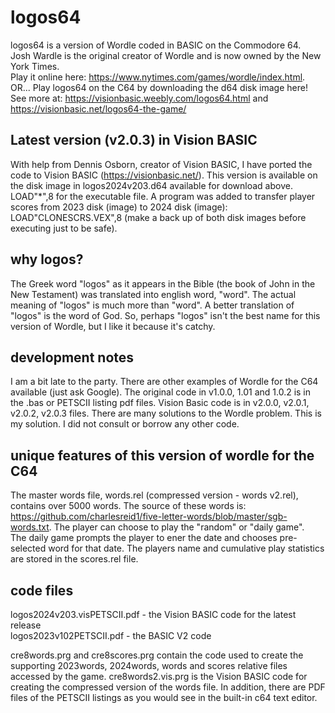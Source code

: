 # logos64
logos64 is a version of Wordle coded in BASIC on the Commodore 64.  
Josh Wardle is the original creator of Wordle and is now owned by the New York Times.  
Play it online here: https://www.nytimes.com/games/wordle/index.html.  
OR...
Play logos64 on the C64 by downloading the d64 disk image here!
See more at: https://visionbasic.weebly.com/logos64.html and https://visionbasic.net/logos64-the-game/

## Latest version (v2.0.3) in Vision BASIC 
With help from Dennis Osborn, creator of Vision BASIC, I have ported the code to Vision BASIC (https://visionbasic.net/). This version is available on the disk image in logos2024v203.d64 available for download above. LOAD"*",8 for the executable file. A program was added to transfer player scores from 2023 disk (image) to 2024 disk (image): LOAD"CLONESCRS.VEX",8  (make a back up of both disk images before executing just to be safe).

## why logos?
The Greek word "logos" as it appears in the Bible (the book of John in the New Testament) was translated into english word, "word".  The actual meaning of "logos" is much more than "word". A better translation of "logos" is the word of God. So, perhaps "logos" isn't the best name for this version of Wordle, but I like it because it's catchy. 

## development notes
I am a bit late to the party. There are other examples of Wordle for the C64 available (just ask Google). 
The original code in v1.0.0, 1.01 and 1.0.2 is in the .bas or PETSCII listing pdf files. Vision Basic code is in v2.0.0, v2.0.1, v2.0.2, v2.0.3 files.
There are many solutions to the Wordle problem.  This is my solution.  I did not consult or borrow any other code.

## unique features of this version of wordle for the C64
The master words file, words.rel (compressed version - words v2.rel), contains over 5000 words. 
The source of these words is: https://github.com/charlesreid1/five-letter-words/blob/master/sgb-words.txt.
The player can choose to play the "random" or "daily game".  
The daily game prompts the player to ener the date and chooses pre-selected word for that date.
The players name and cumulative play statistics are stored in the scores.rel file.

## code files
logos2024v203.visPETSCII.pdf - the Vision BASIC code for the latest release   
logos2023v102PETSCII.pdf - the BASIC V2 code

cre8words.prg and cre8scores.prg contain the code used to create the supporting 2023words, 2024words, words and scores relative files accessed by the game. cre8words2.vis.prg is the Vision BASIC code
for creating the compressed version of the words file. In addition, there are PDF files of the PETSCII listings as you would see in the built-in c64 text editor.


